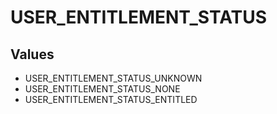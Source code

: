 # USER_ENTITLEMENT_STATUS

## Values
* USER_ENTITLEMENT_STATUS_UNKNOWN
* USER_ENTITLEMENT_STATUS_NONE
* USER_ENTITLEMENT_STATUS_ENTITLED